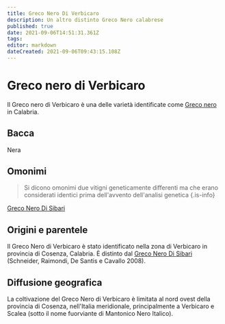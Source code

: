 ```yaml
---
title: Greco Nero Di Verbicaro
description: Un altro distinto Greco Nero calabrese
published: true
date: 2021-09-06T14:51:31.361Z
tags: 
editor: markdown
dateCreated: 2021-09-06T09:43:15.108Z
---
```


# Greco nero di Verbicaro

Il Greco nero di Verbicaro è una delle varietà identificate come [Greco nero](/vitigni/Italia/bacca-nera/greco-nero) in Calabria.

## Bacca
Nera


## Omonimi
> Si dicono omonimi due vitigni geneticamente differenti ma che erano considerati identici prima dell'avvento dell'analisi genetica
{.is-info}

[Greco Nero Di Sibari](/vitigni/Italia/bacca-nera/greco-nero-di-sibari)

## Origini e parentele
Il Greco Nero di Verbicaro è stato identificato nella zona di Verbicaro in provincia di Cosenza, Calabria. È distinto dal [Greco Nero Di Sibari](/vitigni/Italia/bacca-nera/greco-nero-di-sibari) (Schneider, Raimondi, De Santis e Cavallo 2008).

## Diffusione geografica
La coltivazione del Greco Nero di Verbicaro è limitata al nord ovest della provincia di Cosenza, nell'Italia meridionale, principalmente a Verbicaro e Scalea (sotto il nome fuorviante di Mantonico Nero Italico).